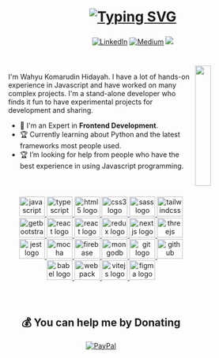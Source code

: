 ###

<h1 align= "center">
    <a href="https://git.io/typing-svg"><img src="https://readme-typing-svg.demolab.com?font=Roboto+Serif&size=30&duration=4000&pause=1000&color=71B7FF&center=true&vCenter=true&width=500&lines=Hi+there%2C+I'm+Wahyu;Front-end+Developer;Always+Learning+all+the+Time!!" alt="Typing SVG" /></a>
</h1>

###

<div align="center" >
    
[![LinkedIn](https://img.shields.io/badge/LinkedIn-%230077B5.svg?logo=linkedin&logoColor=white)](https://www.linkedin.com/in/wahyukh/) [![Medium](https://img.shields.io/badge/Medium-12100E?logo=medium&logoColor=white)](https://medium.com/@wahyukmr) ![](https://komarev.com/ghpvc/?username=wahyukmr)
    
</div>

###

</br>

<img src="https://media.giphy.com/media/z9vxfIMzxbTaGwBkc5/giphy.gif" width="25%" height="25%" align="right">

<p>
    I'm Wahyu Komarudin Hidayah. I have a lot of hands-on experience in Javascript and have worked on many complex projects. I'm a stand-alone developer who finds it fun to have experimental projects for development and sharing.
    
- :raising_hand: I'm an Expert in **Frontend Development**.
- 🏆 Currently learning about Python and the latest frameworks most people used.
- 🏆 I’m looking for help from people who have the best experience in using Javascript programming.
</p>

</br>

###

<div align="center">
    <a href="https://developer.mozilla.org/en-US/docs/Web/JavaScript" target="_blank" rel="noreferrer">
        <img src="https://cdn.jsdelivr.net/gh/devicons/devicon/icons/javascript/javascript-original.svg" height="40" width="52" alt="javascript logo"  />
    </a>
    <a href="https://www.typescriptlang.org/" target="_blank" rel="noreferrer">
        <img src="https://cdn.jsdelivr.net/gh/devicons/devicon/icons/typescript/typescript-original.svg" height="40" width="52" alt="typescript logo"  />
    </a>
    <a href="https://www.w3.org/html/" target="_blank" rel="noreferrer">
        <img src="https://cdn.jsdelivr.net/gh/devicons/devicon/icons/html5/html5-original.svg" height="40" width="52" alt="html5 logo"  />
    </a>
    <a href="https://www.w3schools.com/css/" target="_blank" rel="noreferrer">
        <img src="https://cdn.jsdelivr.net/gh/devicons/devicon/icons/css3/css3-original.svg" height="40" width="52" alt="css3 logo"  />
    </a>
    <a href="https://sass-lang.com" target="_blank" rel="noreferrer">
        <img src="https://cdn.jsdelivr.net/gh/devicons/devicon/icons/sass/sass-original.svg" height="40" width="52" alt="sass logo"  />
    </a>
    <a href="https://tailwindcss.com/" target="_blank" rel="noreferrer">
        <img src='https://cdn.jsdelivr.net/gh/devicons/devicon@latest/icons/tailwindcss/tailwindcss-original.svg' height="40" width="52" alt="tailwindcss logo">
    </a>
    <a href="https://getbootstrap.com/" target="_blank" rel="noreferrer">
        <img src='https://cdn.jsdelivr.net/gh/devicons/devicon@latest/icons/bootstrap/bootstrap-original-wordmark.svg' height="40" width="52" alt="getbootstrap logo">
    </a>
    <a href="https://reactjs.org/" target="_blank" rel="noreferrer">
        <img src="https://cdn.jsdelivr.net/gh/devicons/devicon/icons/react/react-original.svg" height="40" width="52" alt="react logo"  />
    </a>
    <a href="https://reactnavigation.org/" target="_blank" rel="noreferrer">
        <img src="https://cdn.jsdelivr.net/gh/devicons/devicon/icons/reactnavigation/reactnavigation-original.svg" height="40" width="52" alt="react logo"  />
    </a>
    <a href="https://redux.js.org" target="_blank" rel="noreferrer">
        <img src="https://cdn.jsdelivr.net/gh/devicons/devicon/icons/redux/redux-original.svg" height="40" width="52" alt="redux logo"  />
    </a>
    <a href="https://nextjs.org" target="_blank" rel="noreferrer">
        <img src="https://cdn.jsdelivr.net/gh/devicons/devicon/icons/nextjs/nextjs-original.svg" height="40" width="52" alt="nextjs logo"  />
    </a>
    <a href="https://threejs.org/" target="_blank" rel="noreferrer">
        <img src="https://cdn.jsdelivr.net/gh/devicons/devicon/icons/threejs/threejs-original.svg" height="40" width="52" alt="threejs logo"  />
    </a>
    <a href="https://jestjs.io" target="_blank" rel="noreferrer">
        <img src="https://cdn.jsdelivr.net/gh/devicons/devicon/icons/jest/jest-plain.svg" height="40" width="52" alt="jest logo"  />
    </a>
    <a href="https://mochajs.org/" target="_blank" rel="noreferrer">
        <img src="https://cdn.jsdelivr.net/gh/devicons/devicon/icons/mocha/mocha-original.svg" height="40" width="52" alt="mocha logo"  />
    </a>
    <a href="https://firebase.google.com/" target="_blank" rel="noreferrer">
        <img src="https://cdn.jsdelivr.net/gh/devicons/devicon/icons/firebase/firebase-plain.svg" height="40" width="52" alt="firebase logo"  />
    </a>
    <a href="https://www.mongodb.com/" target="_blank" rel="noreferrer">
        <img src="https://cdn.jsdelivr.net/gh/devicons/devicon/icons/mongodb/mongodb-plain-wordmark.svg" height="40" width="52" alt="mongodb logo"  />
    </a>
    <a href="https://git-scm.com/" target="_blank" rel="noreferrer">
        <img src="https://cdn.jsdelivr.net/gh/devicons/devicon/icons/git/git-original.svg" height="40" width="52" alt="git logo"  />
    </a>
    <a href="https://github.com/" target="_blank" rel="noreferrer">
        <img src="https://cdn.jsdelivr.net/gh/devicons/devicon/icons/github/github-original-wordmark.svg" height="40" width="52" alt="github logo"  />
    </a>
    <a href="https://babeljs.io/" target="_blank" rel="noreferrer">
        <img src="https://cdn.jsdelivr.net/gh/devicons/devicon/icons/babel/babel-original.svg" height="40" width="52" alt="babel logo"  />
    </a>
    <a href="https://webpack.js.org" target="_blank" rel="noreferrer">
        <img src="https://cdn.jsdelivr.net/gh/devicons/devicon/icons/webpack/webpack-original.svg" height="40" width="52" alt="webpack logo"  />
    </a>
    <a href="https://vitejs.dev/" target="_blank" rel="noreferrer">
        <img src="https://cdn.jsdelivr.net/gh/devicons/devicon/icons/vitejs/vitejs-original.svg" height="40" width="52" alt="vitejs logo"  />
    </a>
    <a href="https://www.figma.com/" target="_blank" rel="noreferrer">
        <img src="https://cdn.jsdelivr.net/gh/devicons/devicon/icons/figma/figma-original.svg" height="40" width="52" alt="figma logo"  />
    </a>
</div>

<!-- ###

</br>

<h2 align="center">💖 Favorite projects</h2>

<table align="center">
  <tr>
    <td width="50%">
      <a href="https://github.com/wahyukmr/xirafood">
        <img width="100%" src="./asset/thumbnail/xirafood.png" alt="Xirafood Repository" />
      </a>
      <br>
      <a href="https://github.com/wahyukmr/xirafood">
        <img width="100%" src="https://github-readme-stats-rho-one-97.vercel.app/api/pin/?username=wahyukmr&repo=xirafood&theme=tokyonight&show_owner=true&hide_border=true" alt="Xirafood GitHub Stats" />
      </a>
    </td>
    <td width="50%">
      <a href="https://github.com/wahyukmr/GetWeb-WebApp">
        <img width="100%" src="./asset/thumbnail/getweb.png" alt="GetWeb-WebApp Repository" />
      </a>
      <br>
      <a href="https://github.com/wahyukmr/GetWeb-WebApp">
        <img width="100%" src="https://github-readme-stats-rho-one-97.vercel.app/api/pin/?username=wahyukmr&repo=GetWeb-WebApp&theme=tokyonight&show_owner=true&hide_border=true" alt="GetWeb-WebApp GitHub Stats" />
      </a>
    </td>
  </tr>
</table>

</br>

###

<h2 align="left">📈 Stats</h2>
<div align="center">
  <img src="https://github-readme-stats.vercel.app/api?username=wahyukmr&show_icons=true&theme=tokyonight&rank_icon=percentile&order=1" height="150" alt="stats graph"  />
  <img src="https://github-readme-stats.vercel.app/api/top-langs?username=wahyukmr&locale=en&hide_title=true&layout=compact&card_width=320&langs_count=6&theme=tokyonight&order=2" height="150" alt="languages graph"  />
  <img src="https://streak-stats.demolab.com?user=wahyukmr&mode=daily&theme=tokyonight&border_radius=5&order=3" height="150" alt="streak graph"  />
</div> -->

###

</br>
  
<div align="center" >
    
## 💰 You can help me by Donating
[![PayPal](https://img.shields.io/badge/PayPal-00457C?style=for-the-badge&logo=paypal&logoColor=white)](https://paypal.me/paypal.me/badakamazon)
    
</div>
